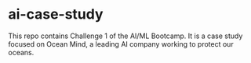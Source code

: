 # ai-case-study
This repo contains Challenge 1 of the AI/ML Bootcamp. It is a case study focused on Ocean Mind, a leading AI company working to protect our oceans.
